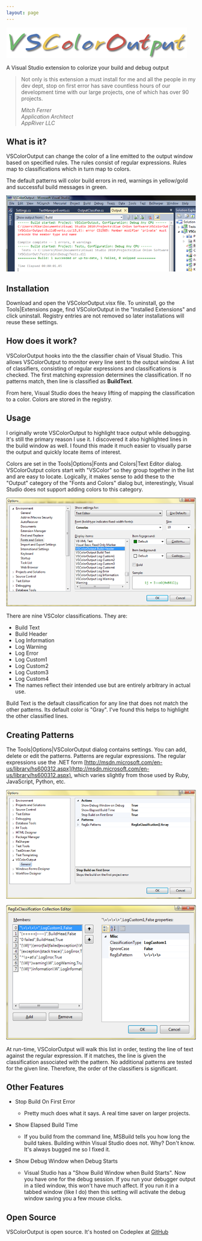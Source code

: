 ```yaml
---
layout: page
---
```

![noborder](/cdn/images/vscoloroutput/vscoloroutputlogo.png)

A Visual Studio extension to colorize your build and debug output

> Not only is this extension a must install for me and all the people in my dev dept, stop on first error has save countless hours of our development time with our large projects, one of which has over 90 projects.
>
> <cite>Mitch Ferrer  
> Application Architect  
> AppRiver LLC</cite>

## What is it?

VSColorOutput can change the color of a line emitted to the output window based on specified rules.
The rules consist of regular expressions. Rules map to classifications which in turn map to colors.

The default patterns will color build errors in red, warnings in yellow/gold and successful build messages in green.

![screen shot of VSColorOutput build output](/cdn/images/vscoloroutput/vscoloroutput.png)

## Installation

Download and open the VSColorOutput.visx file.
To uninstall, go the Tools|Extensions page, find VSColorOutput in the "Installed Extensions" and click uninstall.
Registry entries are not removed so later installations will reuse these settings.

## How does it work?

VSColorOutput hooks into the the classifier chain of Visual Studio. This allows VSColorOutput to monitor every line sent to the output window.
A list of classifiers, consisting of regular expressions and classifications is checked.
The first matching expression determines the classification. If no patterns match, then line is classified as **BuildText**.

From here, Visual Studio does the heavy lifting of mapping the classification to a color. Colors are stored in the registry.

## Usage

I originally wrote VSColorOutput to highlight trace output while debugging.
It's still the primary reason I use it.
I discovered it also highlighted lines in the build window as well.
I found this made it much easier to visually parse the output and quickly locate items of interest.

Colors are set in the Tools|Options|Fonts and Colors|Text Editor dialog.
VSColorOutput colors start with "VSColor" so they group together in the list and are easy to locate.
Logically, it makes sense to add these to the "Output" category of the "Fonts and Colors" dialog but,
interestingly, Visual Studio does not support adding colors to this category.

![screen shot of VSColorOutput colors dialog](/cdn/images/vscoloroutput/vscoloroutputcolors.png)

There are nine VSColor classifications. They are:

* Build Text
* Build Header
* Log Information
* Log Warning
* Log Error
* Log Custom1
* Log Custom2
* Log Custom3
* Log Custom4
* The names reflect their intended use but are entirely arbitrary in actual use.

Build Text is the default classification for any line that does not match the other patterns.
Its default color is "Gray". I've found this helps to highlight the other classified lines.

## Creating Patterns

The Tools|Options|VSColorOutput dialog contains settings.
You can add, delete or edit the patterns. Patterns are regular expressions.
The regular expressions use the .NET form
[http://msdn.microsoft.com/en-us/library/hs600312.aspx](http://msdn.microsoft.com/en-us/library/hs600312.aspx),
which varies slightly from those used by Ruby, JavaScript, Python, etc.

![screen shot of VSColorOutput options dialog](/cdn/images/vscoloroutput/vscoloroutputoptions.png)

![screen shot of VSColorOutput patterns dialog](/cdn/images/vscoloroutput/vscoloroutputpatterns.png)

At run-time, VSColorOutput will walk this list in order, testing the line of text against the regular expression.
If it matches, the line is given the classification associated with the pattern.
No additional patterns are tested for the given line. Therefore, the order of the classifiers is significant.

## Other Features

+ Stop Build On First Error
  - Pretty much does what it says. A real time saver on larger projects.


+ Show Elapsed Build Time
  - If you build from the command line, MSBuild tells you how long the build takes. Building within Visual Studio does not. Why? Don't know. It's always bugged me so I fixed it.


+ Show Debug Window when Debug Starts
  - Visual Studio has a "Show Build Window when Build Starts".  Now you have one for the debug session. If you run your debugger output in a tiled window, this won't have much affect.   If you run it in a tabbed window (like I do) then this setting will activate the debug window saving you a few mouse clicks.

## Open Source

VSColorOutput is open source. It's hosted on Codeplex at
[GitHub](https://github.com/mike-ward/VSColorOutput)
